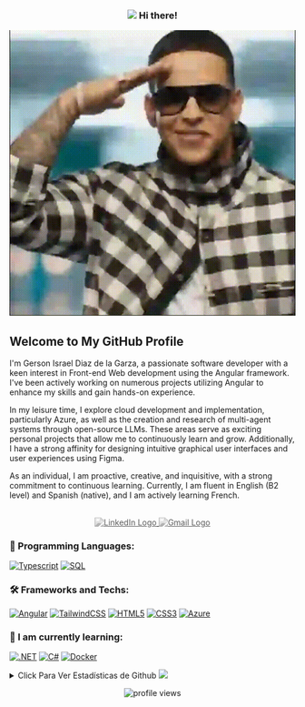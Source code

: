 <h3 align="center"><img src="https://raw.githubusercontent.com/MartinHeinz/MartinHeinz/master/wave.gif" width=30px> Hi there! </h3> <p>
<div align="center"> <img src="daddyyankee.gif"> </div>
<b><h2>Welcome to My GitHub Profile</h2></b>

<p>I'm Gerson Israel Diaz de la Garza, a passionate software developer with a keen interest in Front-end Web development using the Angular framework. I've been actively working on numerous projects utilizing Angular to enhance my skills and gain hands-on experience.</p> <p>In my leisure time, I explore cloud development and implementation, particularly Azure, as well as the creation and research of multi-agent systems through open-source LLMs. These areas serve as exciting personal projects that allow me to continuously learn and grow. Additionally, I have a strong affinity for designing intuitive graphical user interfaces and user experiences using Figma.</p> <p>As an individual, I am proactive, creative, and inquisitive, with a strong commitment to continuous learning. Currently, I am fluent in English (B2 level) and Spanish (native), and I am actively learning French.</p> <br> <div align="center"> <a href="https://www.linkedin.com/in/gerson-israel-diaz-de-la-garza-669317152/"> <img src="https://img.shields.io/badge/LinkedIn-blue?style=flat-square&logo=linkedin" alt="LinkedIn Logo" style="filter: grayscale(100%); opacity: 0.7; transition: filter 0.3s ease-in-out, opacity 0.3s ease-in-out;" onmouseover="this.style.filter='none'; this.style.opacity='1';" onmouseout="this.style.filter='grayscale(100%)'; this.style.opacity='0.7';"> </a> <a href="mailto:gersondiaz030998@gmail.com"> <img src="https://img.shields.io/badge/Email-blue?style=flat-square&logo=gmail&logoColor=white" alt="Gmail Logo" style="filter: grayscale(100%); opacity: 0.7; transition: filter 0.3s ease-in-out, opacity 0.3s ease-in-out;" onmouseover="this.style.filter='none'; this.style.opacity='1';" onmouseout="this.style.filter='grayscale(100%)'; this.style.opacity='0.7';"> </a> </div> </p>
<h3>🚀 Programming Languages:</h3> 

[![Typescript](https://img.shields.io/badge/typescript-blue?style=for-the-badge&logo=typescript)](https://github.com/Gersondiaz03/)
[![SQL](https://img.shields.io/badge/sql-black?style=for-the-badge&logo=postgresql)](https://github.com/Gersondiaz03/)


<h3>🛠 Frameworks and Techs:</h3> 

[![Angular](https://img.shields.io/badge/angular-red?style=for-the-badge&logo=angular)](https://github.com/Gersondiaz03/)
[![TailwindCSS](https://img.shields.io/badge/tailwind-cyan?style=for-the-badge&logo=tailwindcss)](https://github.com/Gersondiaz03/)
[![HTML5](https://img.shields.io/badge/html5-orange?style=for-the-badge&logo=html5)](https://github.com/Gersondiaz03/)
[![CSS3](https://img.shields.io/badge/css3-golden?style=for-the-badge&logo=css3)](https://github.com/Gersondiaz03/)
[![Azure](https://img.shields.io/badge/azure-blue?style=for-the-badge&logo=microsoftazure)](https://github.com/Gersondiaz03/)

<h3> 🌱 I am currently learning:</h3>

[![.NET](https://img.shields.io/badge/.Net-violet?style=for-the-badge&logo=dotnet)](https://github.com/Gersondiaz03/)
[![C#](https://img.shields.io/badge/csharp-purple?style=for-the-badge&logo=csharp)](https://github.com/Gersondiaz03/)
[![Docker](https://img.shields.io/badge/docker-cyan?style=for-the-badge&logo=docker)](https://github.com/Gersondiaz03/)

<details>
<summary>Click Para Ver Estadísticas de Github <img src = "https://i.pinimg.com/originals/65/c4/f4/65c4f452571be1261e9c623f7da488ac.gif" width = 35px> </summary>
<p align="center">
  <a href="https://github.com/gersondiaz03">
    <img src="https://github-profile-summary-cards.vercel.app/api/cards/profile-details?username=gersondiaz03&theme=transparent" />
  </a>
  <a href="https://github.com/gersondiaz03">
    <img src="https://github-readme-streak-stats.herokuapp.com/?user=gersondiaz03&hide_border=true&card_width=338&theme=transparent" />
  </a>
  <a href="https://github.com/gersondiaz03">
    <img src="http://github-profile-summary-cards.vercel.app/api/cards/repos-per-language?username=gersondiaz03&theme=transparent" />
  </a>
</div>
</p>
</details>

<p align="center"> <img src="https://komarev.com/ghpvc/?username=gersondiaz03&label=Profile%20views&color=0e75b6&style=flat" alt="profile views" /></p>




